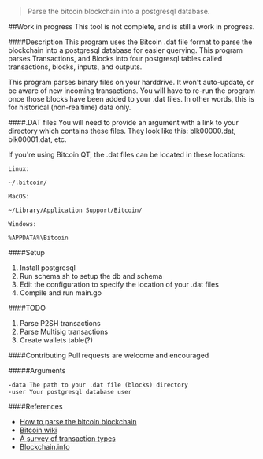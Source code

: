 >Parse the bitcoin blockchain into a postgresql database.

##Work in progress
This tool is not complete, and is still a work in progress.

####Description 
This program uses the Bitcoin .dat file format to parse the blockchain into a postgresql database for easier querying. This program parses Transactions, and Blocks into four postgresql tables called transactions, blocks, inputs, and outputs.

This program parses binary files on your harddrive. It won't auto-update, or be aware of new incoming transactions. You will have to re-run the program once those blocks have been added to your .dat files. In other words, this is for historical (non-realtime) data only.

####.DAT files
You will need to provide an argument with a link to your directory which contains these files. They look like this: blk00000.dat, blk00001.dat, etc.

If you're using Bitcoin QT, the .dat files can be located in these locations:

```
Linux:

~/.bitcoin/

MacOS:

~/Library/Application Support/Bitcoin/

Windows:

%APPDATA%\Bitcoin
```
####Setup

1. Install postgresql
2. Run schema.sh to setup the db and schema
3. Edit the configuration to specify the location of your .dat files
4. Compile and run main.go

####TODO
1. Parse P2SH transactions
2. Parse Multisig transactions
3. Create wallets table(?)

####Contributing
Pull requests are welcome and encouraged

#####Arguments
```
-data The path to your .dat file (blocks) directory
-user Your postgresql database user
```

####References
* [How to parse the bitcoin blockchain](http://codesuppository.blogspot.com/2014/01/how-to-parse-bitcoin-blockchain.html)
* [Bitcoin wiki](http://bitcoin.it)
* [A survey of transaction types](http://www.quantabytes.com/articles/a-survey-of-bitcoin-transaction-types)
* [Blockchain.info](http://www.blockchain.info)
